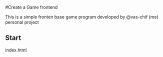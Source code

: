 #Create a Game frontend

This is a simple fronten base game
program developed by @vas-chif (me) personal project

## Start

index.html
